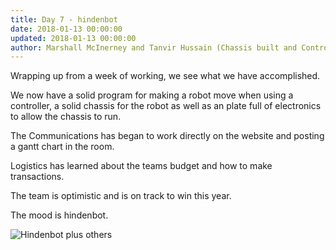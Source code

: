 ```yaml
---
title: Day 7 - hindenbot
date: 2018-01-13 00:00:00
updated: 2018-01-13 00:00:00
author: Marshall McInerney and Tanvir Hussain (Chassis built and Controls updated)
---
```

Wrapping up from a week of working, we see what we have accomplished.

We now have a solid program for making a robot move when using a controller, a solid chassis for the robot as well as an plate full of electronics to allow the chassis to run.

The Communications has began to work directly on the website and posting a gantt chart in the room.

Logistics has learned about the teams budget and how to make transactions.

The team is optimistic and is on track to win this year.

The mood is hindenbot.

![Hindenbot plus others](/images/20180113/hindenbot-plus-others.jpg)
